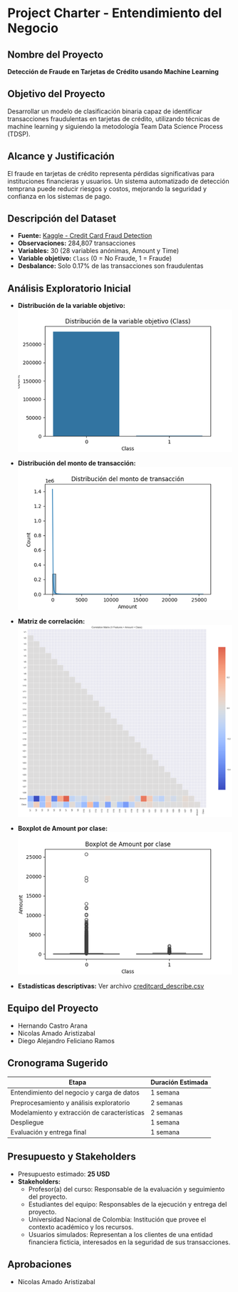 # Project Charter - Entendimiento del Negocio

## Nombre del Proyecto

**Detección de Fraude en Tarjetas de Crédito usando Machine Learning**

## Objetivo del Proyecto

Desarrollar un modelo de clasificación binaria capaz de identificar transacciones fraudulentas en tarjetas de crédito, utilizando técnicas de machine learning y siguiendo la metodología Team Data Science Process (TDSP).

## Alcance y Justificación

El fraude en tarjetas de crédito representa pérdidas significativas para instituciones financieras y usuarios. Un sistema automatizado de detección temprana puede reducir riesgos y costos, mejorando la seguridad y confianza en los sistemas de pago.

## Descripción del Dataset

- **Fuente:** [Kaggle - Credit Card Fraud Detection](https://www.kaggle.com/datasets/mlg-ulb/creditcardfraud)
- **Observaciones:** 284,807 transacciones
- **Variables:** 30 (28 variables anónimas, Amount y Time)
- **Variable objetivo:** `Class` (0 = No Fraude, 1 = Fraude)
- **Desbalance:** Solo 0.17% de las transacciones son fraudulentas

## Análisis Exploratorio Inicial

- **Distribución de la variable objetivo:**
  ![Distribución de la variable objetivo](../../outputs/figures/target_distribution.png)
- **Distribución del monto de transacción:**
  ![Distribución del monto](../../outputs/figures/amount_distribution.png)
- **Matriz de correlación:**
  ![Matriz de correlación](../../outputs/figures/correlation_matrix.png)
- **Boxplot de Amount por clase:**
  ![Boxplot Amount por clase](../../outputs/figures/amount_boxplot_by_class.png)

- **Estadísticas descriptivas:** Ver archivo [creditcard_describe.csv](../../outputs/creditcard_describe.csv)

## Equipo del Proyecto
- Hernando Castro Arana
- Nicolas Amado Aristizabal
- Diego Alejandro Feliciano Ramos

## Cronograma Sugerido
| Etapa | Duración Estimada |
|-------|-------------------|
| Entendimiento del negocio y carga de datos | 1 semana |
| Preprocesamiento y análisis exploratorio | 2 semanas |
| Modelamiento y extracción de características | 2 semanas |
| Despliegue | 1 semana |
| Evaluación y entrega final | 1 semana |

## Presupuesto y Stakeholders
- Presupuesto estimado: **25 USD**
- **Stakeholders:**
  - Profesor(a) del curso: Responsable de la evaluación y seguimiento del proyecto.
  - Estudiantes del equipo: Responsables de la ejecución y entrega del proyecto.
  - Universidad Nacional de Colombia: Institución que provee el contexto académico y los recursos.
  - Usuarios simulados: Representan a los clientes de una entidad financiera ficticia, interesados en la seguridad de sus transacciones.

## Aprobaciones
- Nicolas Amado Aristizabal